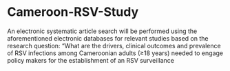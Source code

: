 # Cameroon-RSV-Study
An electronic systematic article search will be performed using the aforementioned electronic databases for relevant studies based on the research question: “What are the drivers, clinical outcomes and prevalence of RSV infections among Cameroonian adults (≥18 years) needed to engage policy makers for the establishment of an RSV surveillance 
